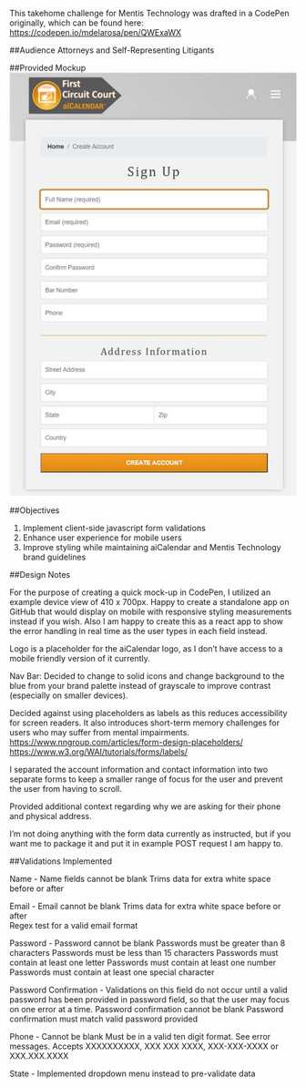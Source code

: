 This takehome challenge for Mentis Technology was drafted in a CodePen originally, which can be found here: https://codepen.io/mdelarosa/pen/QWExaWX

##Audience
Attorneys and Self-Representing Litigants

##Provided Mockup
![Mentis Signup Form](./signup.jpg)

##Objectives

1. Implement client-side javascript form validations
2. Enhance user experience for mobile users
3. Improve styling while maintaining aiCalendar and Mentis Technology brand guidelines

##Design Notes

For the purpose of creating a quick mock-up in CodePen, I utilized an example device view of 410 x 700px. Happy to create a standalone app on GitHub that would display on mobile with responsive styling measurements instead if you wish. Also I am happy to create this as a react app to show the error handling in real time as the user types in each field instead. 

Logo is a placeholder for the aiCalendar logo, as I don’t have access to a mobile friendly version of it currently. 

Nav Bar: Decided to change to solid icons and change background to the blue from your brand palette instead of grayscale to improve contrast (especially on smaller devices).

Decided against using placeholders as labels as this reduces accessibility for screen readers. It also introduces short-term memory challenges for users who may suffer from mental impairments. 
https://www.nngroup.com/articles/form-design-placeholders/
https://www.w3.org/WAI/tutorials/forms/labels/

I separated the account information and contact information into two separate forms to keep a smaller range of focus for the user and prevent the user from having to scroll.

Provided additional context regarding why we are asking for their phone and physical address. 

I’m not doing anything with the form data currently as instructed, but if you want me to package it and put it in example POST request I am happy to.

##Validations Implemented

Name - 
Name fields cannot be blank
Trims data for extra white space before or after

Email - 
Email cannot be blank
Trims data for extra white space before or after  
Regex test for a valid email format

Password -
Password cannot be blank
Passwords must be greater than 8 characters
Passwords must be less than 15 characters
Passwords must contain at least one letter
Passwords must contain at least one number
Passwords must contain at least one special character

Password Confirmation -
Validations on this field do not occur until a valid password has been provided in password field, so that the user may focus on one error at a time.
Password confirmation cannot be blank
Password confirmation must match valid password provided

Phone - 
Cannot be blank
Must be in a valid ten digit format. See error messages. Accepts XXXXXXXXXX, XXX XXX XXXX, XXX-XXX-XXXX or  XXX.XXX.XXXX 

State - Implemented dropdown menu instead to pre-validate data